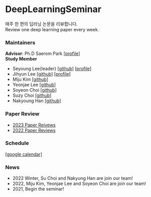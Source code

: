 # DeepLearningSeminar
매주 한 편의 딥러닝 논문을 리뷰합니다.    
Review one deep learning paper every week.

### Maintainers   
**Advisor**:  Ph.D Saerom Park [[profile]](https://srompark.github.io/)   
**Study Member**   
- Seyoung Lee(leader) [[github]](https://github.com/kukeumen/) [[profile]](https://career.programmers.co.kr/pr/20171966_237)
- Jihyun Lee [[github]](https://github.com/easy-note) [[profile]](https://cooked-beanie-dab.notion.site/AI-Research-Engineer-96463802dc524ef1ba34688642adf022)
- Miju Kim [[github]](https://github.com/mmiiioun)
- Yeonjae Lee [[github]](https://github.com/01rkozrl)
- Soyeon Choi [[github]](https://github.com/Min-yeon)
- Suzy Choi [[github]](https://github.com/suzy1028)
- Nakyoung Han [[github]](https://github.com/nakyoungs2)   

### Paper Review   
* [2023 Paper Reivews](https://github.com/kukeumen/DeepLearningSeminar/tree/main/2023_Paper_Reviews)
* [2022 Paper Reviews](https://github.com/kukeumen/DeepLearningSeminar/tree/main/2022_Paper_Reviews)

### Schedule
[[google calendar]](https://calendar.google.com/calendar/embed?src=1b43d83d31e7d61f16f1700dc6878d8d3c2d3670510075dce920b7509f607b66%40group.calendar.google.com&ctz=Asia%2FSeoul)

### News
* 2022 Winter,  Su Choi and Nakyung Han are join our team!
* 2022,  Miju Kim, Yeonjae Lee and Soyeon Choi are join our team!
* 2021,  Begin the seminar!
